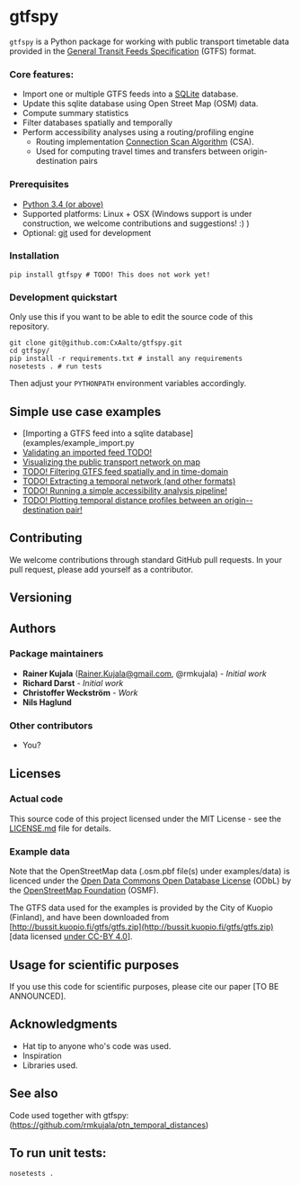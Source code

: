 # gtfspy

``gtfspy`` is a Python package for working with public transport timetable data provided in the [General Transit Feeds Specification](https://developers.google.com/transit/gtfs/) (GTFS) format.

### Core features:
* Import one or multiple GTFS feeds into a [SQLite](https://www.sqlite.org/) database.
* Update this sqlite database using Open Street Map (OSM) data.
* Compute summary statistics
* Filter databases spatially and temporally
* Perform accessibility analyses using a routing/profiling engine
    - Routing implementation [Connection Scan Algorithm](http://i11www.iti.uni-karlsruhe.de/extra/publications/dpsw-isftr-13.pdf) (CSA).
    - Used for computing travel times and transfers between origin-destination pairs

### Prerequisites
* [Python 3.4 (or above)](https://www.python.org/)
* Supported platforms: Linux + OSX (Windows support is under construction, we welcome contributions and suggestions! :) )
* Optional: [git](https://git-scm.com/) used for development


### Installation

```
pip install gtfspy # TODO! This does not work yet!
```

### Development quickstart

Only use this if you want to be able to edit the source code of this repository.

```
git clone git@github.com:CxAalto/gtfspy.git
cd gtfspy/
pip install -r requirements.txt # install any requirements
nosetests . # run tests
```

Then adjust your ``PYTHONPATH`` environment variables accordingly.


## Simple use case examples
- [Importing a GTFS feed into a sqlite database](examples/example_import.py
- [Validating an imported feed TODO!](examples/example_validation.py)
- [Visualizing the public transport network on map](examples/example_map_visualization.py)
- [TODO! Filtering GTFS feed spatially and in time-domain](examples/example_filter.py)
- [TODO! Extracting a temporal network (and other formats)](examples/example_export.py)
- [TODO! Running a simple accessibility analysis pipeline!](examples/example_accessibility_analysis.py)
- [TODO! Plotting temporal distance profiles between an origin--destination pair!](examples/example_accessibility_analysis.py)



## Contributing

We welcome contributions through standard GitHub pull requests.
In your pull request, please add yourself as a contributor.


## Versioning


## Authors

### Package maintainers
* **Rainer Kujala** (Rainer.Kujala@gmail.com, @rmkujala) - *Initial work*
* **Richard Darst** - *Initial work*
* **Christoffer Weckström** - *Work*
* **Nils Haglund**

### Other contributors
* You?


## Licenses

### Actual code
This source code of this project licensed under the MIT License - see the [LICENSE.md](LICENSE.md) file for details.

### Example data
Note that the OpenStreetMap data (.osm.pbf file(s) under examples/data) is licenced under the [Open Data Commons Open Database License](https://opendatacommons.org/licenses/odbl/) (ODbL) by the [OpenStreetMap Foundation](http://osmfoundation.org/) (OSMF).

The GTFS data used for the examples is provided by the City of Kuopio (Finland), and have been downloaded from [http://bussit.kuopio.fi/gtfs/gtfs.zip](http://bussit.kuopio.fi/gtfs/gtfs.zip) [data licensed [under CC-BY 4.0](https://creativecommons.org/licenses/by/4.0/deed)].


## Usage for scientific purposes
If you use this code for scientific purposes, please cite our paper [TO BE ANNOUNCED].

## Acknowledgments

* Hat tip to anyone who's code was used.
* Inspiration
* Libraries used.

## See also

Code used together with gtfspy: (https://github.com/rmkujala/ptn_temporal_distances)

## To run unit tests:
```
nosetests .
```

